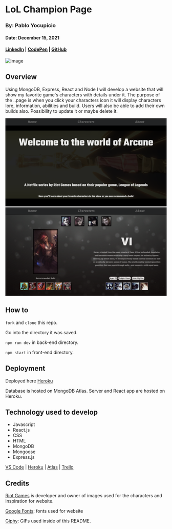 # LoL Champion Page

### By: Pablo Yocupicio

#### Date: December 15, 2021

#### [LinkedIn](https://www.linkedin.com/in/pabloey/) | [CodePen](https://codepen.io/Pabloey/) | [GitHub](https://github.com/Pabloey)

![image](https://media.giphy.com/media/l0K43RPRCJ5BQIUJW/giphy.gif)

## Overview

Using MongoDB, Express, React and Node I will develop a website that will show my favorite game's characters with details under it. The purpose of the ..page is when you click your characters icon it will display characters lore, information, abilities and build. Users will also be able to add their own builds also. Possibility to update it or maybe delete it.

<img src="./client/src/content/screenshot1.png" width="550px"/>

<img src="./client/src/content/screenshot2.png" width="550px"/>

## How to

`fork` and `clone` this repo.

Go into the directory it was saved.

`npm run dev` in back-end directory.

`npm start` in front-end directory.

## Deployment

Deployed here [Heroku](https://characterpage-project.herokuapp.com/)

Database is hosted on MongoDB Atlas.
Server and React app are hosted on Heroku.

## Technology used to develop

- Javascript
- React.js
- CSS
- HTML
- MongoDB
- Mongoose
- Express.js

[VS Code](https://code.visualstudio.com/) | [Heroku](https://www.heroku.com/) | [Atlas](https://www.mongodb.com/atlas/database) | [Trello](https://trello.com/b/oFRd1OTh/character-website)

## Credits

[Riot Games](https://www.riotgames.com/) is developer and owner of images used for the characters and inspiration for website.

[Google Fonts](https://fonts.google.com/): fonts used for website

[Giphy](https://giphy.com/): GIFs used inside of this README.
